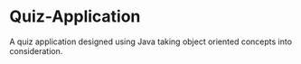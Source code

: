 # Quiz-Application
A quiz application designed using Java taking object oriented concepts into consideration.
